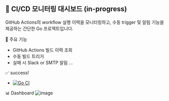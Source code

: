 ## 🚀 CI/CD 모니터링 대시보드 (in-progress)

GitHub Actions의 workflow 실행 이력을 모니터링하고, 수동 trigger 및 알림 기능을 제공하는 간단한 Go 프로젝트입니다.

🧩 주요 기능
- GitHub Actions 빌드 이력 조회
- 수동 빌드 트리거
- 실패 시 Slack or SMTP 알림
...

✅ success!
- [![Go CI](https://github.com/yooodleee/cicd-monitoring/actions/workflows/ci.yml/badge.svg)](https://github.com/yooodleee/cicd-monitoring/actions/workflows/ci.yml)

📊 Dashboard
![image](https://github.com/user-attachments/assets/0595de1a-3e1b-4a09-a9d4-0fa95d8b596f)
